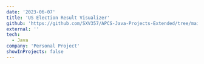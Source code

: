 ```yaml
---
date: '2023-06-07'
title: 'US Election Result Visualizer'
github: 'https://github.com/SXV357/APCS-Java-Projects-Extended/tree/main/PurpleAmerica'
external: ''
tech:
  - Java
company: 'Personal Project'
showInProjects: false
---
```

